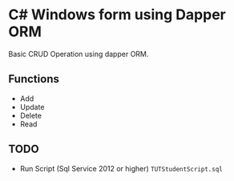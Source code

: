 # C# Windows form using Dapper ORM
Basic CRUD Operation using dapper ORM.

## Functions
* Add
* Update
* Delete
* Read


## TODO
* Run Script (Sql Service 2012 or higher)
 ```TUTStudentScript.sql ```
